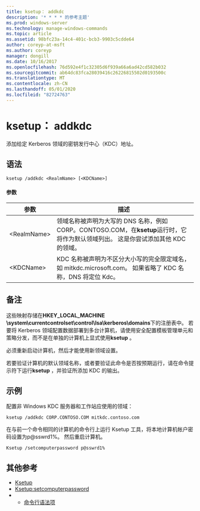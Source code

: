 ```yaml
---
title: ksetup： addkdc
description: '* * * * 的参考主题'
ms.prod: windows-server
ms.technology: manage-windows-commands
ms.topic: article
ms.assetid: 98bfc23a-14c4-401c-bcb3-9903c5cdde64
author: coreyp-at-msft
ms.author: coreyp
manager: dongill
ms.date: 10/16/2017
ms.openlocfilehash: 76d592e4f1c32305d6f939a66a6ad42cd582b032
ms.sourcegitcommit: ab64dc83fca28039416c26226815502d0193500c
ms.translationtype: MT
ms.contentlocale: zh-CN
ms.lasthandoff: 05/01/2020
ms.locfileid: "82724763"
---
```

# <a name="ksetupaddkdc"></a>ksetup： addkdc



添加给定 Kerberos 领域的密钥发行中心（KDC）地址。

## <a name="syntax"></a>语法

```
ksetup /addkdc <RealmName> [<KDCName>] 
```

#### <a name="parameters"></a>参数

|参数|描述|
|---------|-----------|
|\<RealmName>|领域名称被声明为大写的 DNS 名称，例如 CORP。CONTOSO.COM，在**ksetup**运行时，它将作为默认领域列出。 这是你尝试添加其他 KDC 的领域。|
|\<KDCName>|KDC 名称被声明为不区分大小写的完全限定域名，如 mitkdc.microsoft.com。 如果省略了 KDC 名称，DNS 将定位 Kdc。|

## <a name="remarks"></a>备注

这些映射存储在**HKEY_LOCAL_MACHINE \system\currentcontrolset\control\lsa\kerberos\domains**下的注册表中。 若要将 Kerberos 领域配置数据部署到多台计算机，请使用安全配置模板管理单元和策略分发，而不是在单独的计算机上显式使用**ksetup** 。

必须重新启动计算机，然后才能使用新领域设置。

若要验证计算机的默认领域名称，或者要验证此命令是否按预期运行，请在命令提示符下运行**ksetup** ，并验证所添加 KDC 的输出。

## <a name="examples"></a>示例

配置非 Windows KDC 服务器和工作站应使用的领域：
```
ksetup /addkdc CORP.CONTOSO.COM mitkdc.contoso.com
```
在与前一个命令相同的计算机的命令行上运行 Ksetup 工具，将本地计算机帐户密码设置为p@sswrd1%。 然后重启计算机。
```
Ksetup /setcomputerpassword p@sswrd1%
```

## <a name="additional-references"></a>其他参考

-   [Ksetup](ksetup.md)
-   [Ksetup:setcomputerpassword](ksetup-setcomputerpassword.md)
-   - [命令行语法项](command-line-syntax-key.md)